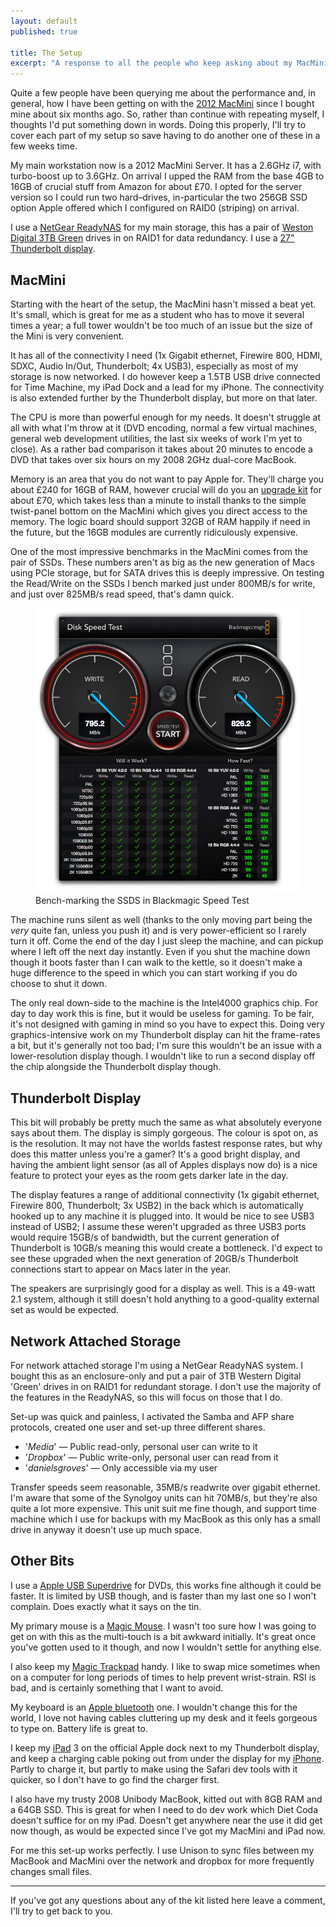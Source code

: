 ```yaml
---
layout: default
published: true

title: The Setup
excerpt: "A response to all the people who keep asking about my MacMini, and other kit"
---
```


Quite a few people have been querying me about the performance and, in general, how I have been getting on with the [2012 MacMini][mac-mini] since I bought mine about six months ago. So, rather than continue with repeating myself, I thoughts I'd put something down in words. Doing this properly, I'll try to cover each part of my setup so save having to do another one of these in a few weeks time. 

My main workstation now is a 2012 MacMini Server. It has a 2.6GHz i7, with turbo-boost up to 3.6GHz. On arrival I upped the RAM from the base 4GB to 16GB of crucial stuff from Amazon for about £70. I opted for the server version so I could run two hard–drives, in-particular the two 256GB SSD option Apple offered which I configured on RAID0 (striping) on arrival. 

I use a [NetGear ReadyNAS][readynas] for my main storage, this has a pair of [Weston Digital 3TB Green][wd-green] drives in on RAID1 for data redundancy. I use a [27" Thunderbolt display][thunderbolt]. 

## MacMini

Starting with the heart of the setup, the MacMini hasn't missed a beat yet. It's small, which is great for me as a student who has to move it several times a year; a full tower wouldn't be too much of an issue but the size of the Mini is very convenient. 

It has all of the connectivity I need (1x Gigabit ethernet, Firewire 800, HDMI, SDXC, Audio In/Out, Thunderbolt; 4x USB3), especially as most of my storage is now networked. I do however keep a 1.5TB USB drive connected for Time Machine, my iPad Dock and a lead for my iPhone. The connectivity is also extended further by the Thunderbolt display, but more on that later. 

The CPU is more than powerful enough for my needs. It doesn't struggle at all  with what I'm throw at it (DVD encoding, normal a few virtual machines, general web development utilities, the last six weeks of work I'm yet to close). As a rather bad comparison it takes about 20 minutes to encode a DVD that takes over six hours on my 2008 2GHz dual-core MacBook. 

Memory is an area that you do not want to pay Apple for. They'll charge you about £240 for 16GB of RAM, however crucial will do you an [upgrade kit][ram-upgrade] for about £70, which takes less than a minute to install thanks to the simple twist-panel bottom on the MacMini which gives you direct access to the memory. The logic board should support 32GB of RAM happily if need in the future, but the 16GB modules are currently ridiculously expensive. 

One of the most impressive benchmarks in the MacMini comes from the pair of SSDs. These numbers aren't as big as the new generation of Macs using PCIe storage, but for SATA drives this is deeply impressive. On testing the Read/Write on the SSDs I bench marked just under 800MB/s for write, and just over 825MB/s read speed, that's damn quick. 

<figure>
	<img src="/assets/images/blog/2013-07-17-the-setup/ssd-bench.png" alt="SSDs bench-marking 795.2MB/s write and 826.2MB/s read" />
	<figcaption>
		Bench-marking the SSDS in Blackmagic Speed Test
	</figcaption>
</figure>

The machine runs silent as well (thanks to the only moving part being the *very* quite fan, unless you push it) and is very power-efficient so I rarely turn it off. Come the end of the day I just sleep the machine, and can pickup where I left off the next day instantly. Even if you shut the machine down though it boots faster than I can walk to the kettle, so it doesn't make a huge difference to the speed in which you can start working if you do choose to shut it down. 

The only real down-side to the machine is the Intel4000 graphics chip. For day to day work this is fine, but it would be useless for gaming. To be fair, it's not designed with gaming in mind so you have to expect this. Doing very graphics-intensive work on my Thunderbolt display can hit the frame-rates a bit, but it's generally not too bad; I'm sure this wouldn't be an issue with a lower-resolution display though. I wouldn't like to run a second display off the chip alongside the Thunderbolt display though. 

## Thunderbolt Display

This bit will probably be pretty much the same as what absolutely everyone says about them. The display is simply gorgeous. The colour is spot on, as is the resolution. It may not have the worlds fastest response rates, but why does this matter unless you're a gamer?  It's a good bright display, and having the ambient light sensor (as all of Apples displays now do) is a nice feature to protect your eyes as the room gets darker late in the day. 

The display features a range of additional connectivity (1x gigabit ethernet, Firewire 800, Thunderbolt; 3x USB2) in the back which is automatically hooked up to any machine it is plugged into. It would be nice to see USB3 instead of USB2; I assume these weren't upgraded as three USB3 ports would require 15GB/s of bandwidth, but the current generation of Thunderbolt is 10GB/s meaning this would create a bottleneck. I'd expect to see these upgraded when the next generation of 20GB/s Thunderbolt connections start to appear on Macs later in the year. 

The speakers are surprisingly good for a display as well. This is a 49-watt 2.1 system, although it still doesn't hold anything to a good-quality external set as would be expected. 

## Network Attached Storage

For network attached storage I'm using a NetGear ReadyNAS system. I bought this as an enclosure-only and put a pair of 3TB Western Digital 'Green' drives in on RAID1 for redundant storage. I don't use the majority of the features in the ReadyNAS, so this will focus on those that I do. 

Set-up was quick and painless, I activated the Samba and AFP share protocols, created one user and set-up three different shares. 

- '*Media*' — Public read-only, personal user can write to it
- '*Dropbox*' — Public write-only, personal user can read from it
- '*danielsgroves*' — Only accessible via my user

Transfer speeds seem reasonable, 35MB/s readwrite over gigabit ethernet. I'm aware that some of the Synolgoy  units can hit 70MB/s, but they're also quite a lot more expensive. This unit suit me fine though, and support time machine which I use for backups with my MacBook as this only has a small drive in anyway it doesn't use up much space. 

## Other Bits

I use a [Apple USB Superdrive][superdrive] for DVDs, this works fine although it could be faster. It is limited by USB though, and is faster than my last one so I won't complain. Does exactly what it says on the tin. 

My primary mouse is a [Magic Mouse][magic-mouse]. I wasn't too sure how I was going to get on with this as the multi-touch is a bit awkward initially. It's great once you've gotten used to it though, and now I wouldn't settle for anything else. 

I also keep my [Magic Trackpad][magic-trackpad] handy. I like to swap mice sometimes when on a computer for long periods of times to help prevent wrist-strain. RSI is bad, and is certainly something that I want to avoid. 

My keyboard is an [Apple bluetooth][keyboard] one. I wouldn't change this for the world, I love not having cables cluttering up my desk and it feels gorgeous to type on.  Battery life is great to. 

I keep my [iPad][ipad] 3 on the official Apple dock next to my Thunderbolt display, and keep a charging cable poking out from under the display for my [iPhone][iphone]. Partly to charge it, but partly to make using the Safari dev tools with it quicker, so I don't have to go find the charger first. 

I also have my trusty 2008 Unibody MacBook, kitted out with 8GB RAM and a 64GB SSD. This is great for when I need to do dev work which Diet Coda doesn't suffice for on my iPad. Doesn't get anywhere near the use it did get now though, as would be expected since I've got my MacMini and iPad now. 

For me this set-up works perfectly. I use Unison to sync files between my MacBook and MacMini over the network and dropbox for more frequently changes small files. 

---

If you've got any questions about any of the kit listed here leave a comment, I'll try to get back to you. 

[mac-mini]: http://www.apple.com/uk/mac-mini/server/ "MacMini Server"
[wd-green]: http://www.ebuyer.com/260668-wd-3tb-green-desktop-drive-wd30ezrx "WD Caviar Green 3TB"
[readynas]: http://www.amazon.co.uk/Netgear-ReadyNAS-Desktop-Network-Storage/dp/B00620CKD2/ "ReadyNas Duo v2 on Amazon"
[thunderbolt]: http://www.apple.com/uk/displays/ "Apple Thunderbolt Display"
[superdrive]: http://store.apple.com/uk/product/MD564ZM/A/apple-usb-superdrive "Apple USB Superdrive"
[magic-mouse]: http://www.apple.com/uk/magicmouse/ "Apple Magic Mouse"
[magic-trackpad]: http://www.apple.com/uk/magictrackpad/ "Apple Magic Trackpad"
[ipad]: http://www.apple.com/uk/ipad/ "Apple iPad"
[iphone]: http://www.apple.com/uk/iphone/ "Apple iPhone"
[keyboard]: http://www.apple.com/uk/keyboard/ "Apple wireless keyabord"
[ram-upgrade]: http://www.amazon.co.uk/Crucial-memory-PC3-12800-1600MHz-Macbook/dp/B008LXX9OC "16GB DDR3 RAM"